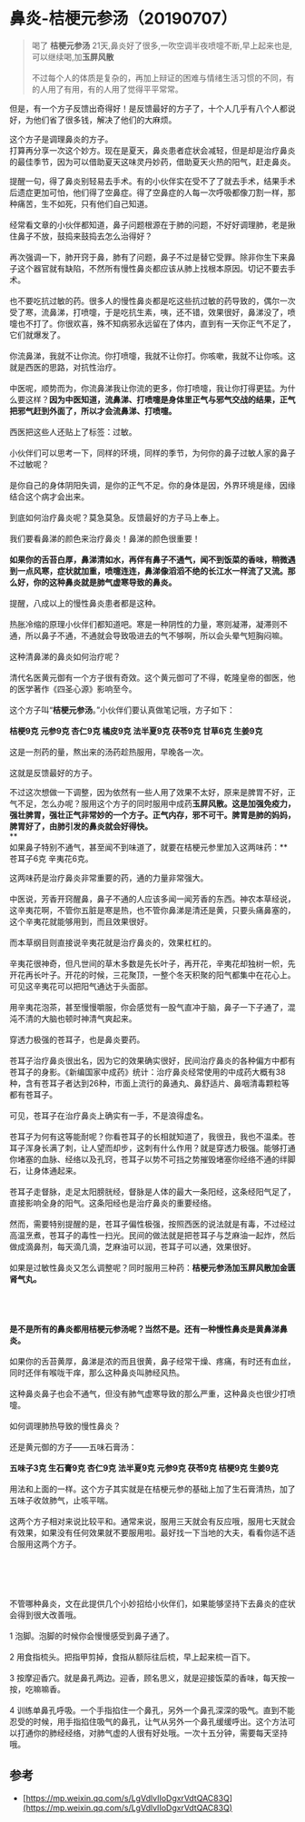 # 鼻炎-桔梗元参汤（20190707）

>喝了 **桔梗元参汤** 21天,鼻炎好了很多,一吹空调半夜喷嚏不断,早上起来也是, 可以继续喝,加**玉屏风散**<br />
<br />不过每个人的体质是复杂的，再加上辩证的困难与情绪生活习惯的不同，有的人用了有用，有的人用了觉得平平常常。

但是，有一个方子反馈出奇得好！是反馈最好的方子了，十个人几乎有八个人都说好，为他们省了很多钱，解决了他们的大麻烦。

这个方子是调理鼻炎的方子。<br />打算再分享一次这个妙方。现在是夏天，鼻炎患者症状会减轻，但是却是治疗鼻炎的最佳季节，因为可以借助夏天这味灵丹妙药，借助夏天火热的阳气，赶走鼻炎。

提醒一句，得了鼻炎别轻易去手术。有的小伙伴实在受不了了就去手术，结果手术后遗症更加可怕，他们得了空鼻症。得了空鼻症的人每一次呼吸都像刀割一样，那种痛苦，生不如死，只有他们自己知道。<br /> <br />经常看文章的小伙伴都知道，鼻子问题根源在于肺的问题，不好好调理肺，老是揪住鼻子不放，鼓捣来鼓捣去怎么治得好？<br /> <br />再次强调一下，肺开窍于鼻，肺有了问题，鼻子不过是替它受罪。除非你生下来鼻子这个器官就有缺陷，不然所有慢性鼻炎都应该从肺上找根本原因。切记不要去手术。<br /> <br />也不要吃抗过敏的药。很多人的慢性鼻炎都是吃这些抗过敏的药导致的，偶尔一次受了寒，流鼻涕，打喷嚏，于是吃抗生素，咦，还不错，效果很好，鼻涕没了，喷嚏也不打了。你很欢喜，殊不知病邪永远留在了体内，直到有一天你正气不足了，它们就爆发了。<br /> <br />你流鼻涕，我就不让你流。你打喷嚏，我就不让你打。你咳嗽，我就不让你咳。这就是西医的思路，对抗性治疗。<br /> <br />中医呢，顺势而为，你流鼻涕我让你流的更多，你打喷嚏，我让你打得更猛。为什么要这样？**因为中医知道，流鼻涕、打喷嚏是身体里正气与邪气交战的结果，正气把邪气赶到外面了，所以才会流鼻涕、打喷嚏。**<br /> <br />西医把这些人还贴上了标签：过敏。<br /> <br />小伙伴们可以思考一下，同样的环境，同样的季节，为何你的鼻子过敏人家的鼻子不过敏呢？<br /> <br />是你自己的身体阴阳失调，是你的正气不足。你的身体是因，外界环境是缘，因缘结合这个病才会出来。<br /> <br />到底如何治疗鼻炎呢？莫急莫急。反馈最好的方子马上奉上。<br /> <br />我们要看鼻涕的颜色来治疗鼻炎！鼻涕的颜色很重要！<br /> <br />**如果你的舌苔白厚，鼻涕清如水，再伴有鼻子不通气，闻不到饭菜的香味，稍微遇到一点风寒，症状就加重，喷嚏连连，鼻涕像滔滔不绝的长江水一样流了又流。那么好，你的这种鼻炎就是肺气虚寒导致的鼻炎。**<br />
<br />提醒，八成以上的慢性鼻炎患者都是这种。<br /> <br />热胀冷缩的原理小伙伴们都知道吧。寒是一种阴性的力量，寒则凝滞，凝滞则不通，所以鼻子不通，不通就会导致吸进去的气不够啊，所以会头晕气短胸闷嘛。<br /> <br />这种清鼻涕的鼻炎如何治疗呢？<br /> <br />清代名医黄元御有一个方子很有奇效。这个黄元御可了不得，乾隆皇帝的御医，他的医学著作《四圣心源》影响至今。<br /> <br />这个方子叫“**桔梗元参汤**。”小伙伴们要认真做笔记哦，方子如下：<br /> <br />**桔梗9克 元参9克 杏仁9克 橘皮9克 法半夏9克 茯苓9克 甘草6克 生姜9克**<br /> <br />这是一剂药的量，熬出来的汤药趁热服用，早晚各一次。<br /> <br />这就是反馈最好的方子。

不过这次想做一下调整，因为依然有一些人用了效果不太好，原来是脾胃不好，正气不足，怎么办呢？服用这个方子的同时服用中成药**玉屏风散。这是加强免疫力，强壮脾胃，强壮正气非常妙的一个方子。正气内存，邪不可干。脾胃是肺的妈妈，脾胃好了，由肺引发的鼻炎就会好得快。**<br />**<br />如果鼻子特别不通气，甚至闻不到味道了，就要在桔梗元参里加入这两味药：**苍耳子6克 辛夷花6克。

这两味药是治疗鼻炎非常重要的药，通的力量非常强大。<br />
<br />中医说，芳香开窍醒鼻，鼻子不通的人应该多闻一闻芳香的东西。神农本草经说，这辛夷花啊，不管你五脏是寒是热，也不管你鼻涕是清还是黄，只要头痛鼻塞的，这个辛夷花就能够用到，而且效果很好。<br /> <br />而本草纲目则直接说辛夷花就是治疗鼻炎的，效果杠杠的。<br /> <br />辛夷花很神奇，但凡世间的草木多数是先长叶子，再开花，辛夷花却独树一帜，先开花再长叶子。开花的时候，三花聚顶，一整个冬天积聚的阳气都集中在花心上。可见这辛夷花可以把阳气通达于头面部。<br /> <br />用辛夷花泡茶，甚至慢慢嚼服，你会感觉有一股气直冲于脑，鼻子一下子通了，混沌不清的大脑也顿时神清气爽起来。<br /> <br />穿透力极强的苍耳子，也是鼻炎要药。<br /> <br />苍耳子治疗鼻炎很出名，因为它的效果确实很好，民间治疗鼻炎的各种偏方中都有苍耳子的身影。《新编国家中成药》统计：治疗鼻炎经常使用的中成药大概有38种，含有苍耳子者达到26种，市面上流行的鼻通丸、鼻舒适片、鼻咽清毒颗粒等都有苍耳子。<br /> <br />可见，苍耳子在治疗鼻炎上确实有一手，不是浪得虚名。<br /> <br />苍耳子为何有这等能耐呢？你看苍耳子的长相就知道了，我很丑，我也不温柔。苍耳子浑身长满了刺，让人望而却步，这刺有什么作用？就是穿透力极强。能够打通你堵塞的血脉、经络以及孔窍，苍耳子以势不可挡之势摧毁堵塞你经络不通的绊脚石，让身体通起来。<br /> <br />苍耳子走督脉，走足太阳膀胱经，督脉是人体的最大一条阳经，这条经阳气足了，直接影响全身的阳气。这条阳经也是治疗鼻炎的重要经络。<br /> <br />然而，需要特别提醒的是，苍耳子偏性极强，按照西医的说法就是有毒，不过经过高温烹煮，苍耳子的毒性一扫光。民间的做法就是把苍耳子与芝麻油一起炸，然后做成滴鼻剂，每天滴几滴，芝麻油可以润，苍耳子可以通，效果很好。<br />
<br />如果是过敏性鼻炎又怎么调整呢？同时服用三种药：**桔梗元参汤加玉屏风散加金匮肾气丸。**<br />
<br />
<br />
<br />
<br />**是不是所有的鼻炎都用桔梗元参汤呢？当然不是。还有一种慢性鼻炎是黄鼻涕鼻炎。**<br /> <br />如果你的舌苔黄厚，鼻涕是浓的而且很黄，鼻子经常干燥、疼痛，有时还有血丝，同时还伴有喉咙干痒，那么这种鼻炎叫肺经风热。<br /> <br />这种鼻炎鼻子也会不通气，但没有肺气虚寒导致的那么严重，这种鼻炎也很少打喷嚏。<br /> <br />如何调理肺热导致的慢性鼻炎？<br /> <br />还是黄元御的方子——五味石膏汤：<br /> <br />**五味子3克 生石膏9克 杏仁9克 法半夏9克 元参9克 茯苓9克 桔梗9克 生姜9克**<br /> <br />用法和上面的一样。这个方子其实就是在桔梗元参的基础上加了生石膏清热，加了五味子收敛肺气，止咳平喘。<br /> <br />这两个方子相对来说比较平和。通常来说，服用三天就会有反应哦，服用七天就会有效果，如果没有任何效果就不要服用啦。最好找一下当地的大夫，看看你适不适合服用这两个方子。<br /> <br />
<br />
<br />
<br />
<br />不管哪种鼻炎，文在此提供几个小妙招给小伙伴们，如果能够坚持下去鼻炎的症状会得到很大改善哦。<br /> <br />1 泡脚。泡脚的时候你会慢慢感受到鼻子通了。<br /> <br />2 用食指梳头。把指甲剪掉，食指从额际往后梳，早上起来梳一百下。<br /> <br />3 按摩迎香穴。就是鼻孔两边。迎香，顾名思义，就是迎接饭菜的香味，每天按一按，吃嘛嘛香。<br /> <br />4 训练单鼻孔呼吸。一个手指掐住一个鼻孔，另外一个鼻孔深深的吸气。直到不能忍受的时候，用手指掐住吸气的鼻孔，让气从另外一个鼻孔缓缓呼出。这个方法可以打通你的肺经经络，对肺气虚的人很有好处哦。一次十五分钟，需要每天坚持哦。


<a name="ailxz"></a>
## 参考

- [https://mp.weixin.qq.com/s/LgVdlvIIoDgxrVdtQAC83Q](https://mp.weixin.qq.com/s/LgVdlvIIoDgxrVdtQAC83Q)
